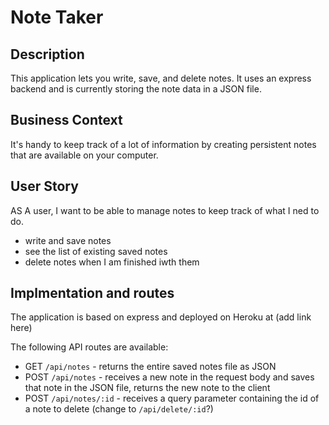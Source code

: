 # Note Taker 

## Description 

This application lets you write, save, and delete notes.  It uses an express backend and is currently storing the note data in a JSON file.  

## Business Context 

It's handy to keep track of a lot of information by creating persistent notes that are available on your computer.  

## User Story 

AS A user, I want to be able to manage notes to keep track of what I ned to do.   

* write and save notes 
* see the list of existing saved notes 
* delete notes when I am finished iwth them 

## Implmentation and routes 

The application is based on express and deployed on Heroku at (add link here)

The following API routes are available: 

* GET `/api/notes` - returns the entire saved notes file as JSON 
* POST `/api/notes` - receives a new note in the request body and saves that note in the JSON file, returns the new note to the client 
* POST `/api/notes/:id` - receives a query parameter containing the id of a note to delete (change to `/api/delete/:id`?)

